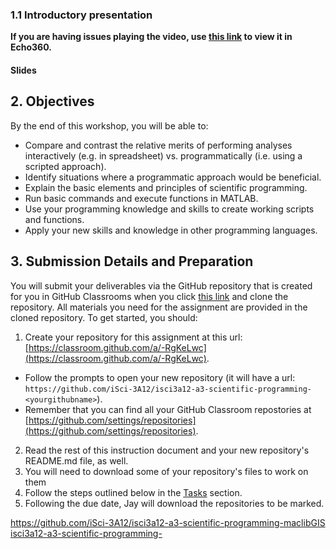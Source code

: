 

### 1.1 Introductory presentation 


**If you are having issues playing the video, use [this link](https://echo360.ca/media/d8446af8-9bdb-4071-bc67-ce829da1fd4b/public) to view it in Echo360.**

#### Slides
<!--
<div style="position:relative;padding-top:56.25%;">
<iframe src="//docs.google.com/viewer?url=https://github.com/iSci-3A12/climate-change-fall2022/raw/main/media/iSci3A12-CC2022Fall-20221031-IntroToPodcasts.pdf?dl=0&hl=en_US&embedded=true" class="gde-frame" style="position:absolute;top:0;left:0;width:100%;height:100%;border:none;" scrolling="no"></iframe>
</div>
[Download the slides](https://github.com/iSci-3A12/climate-change-fall2022/raw/main/media/iSci3A12-CC2022Fall-20221031-IntroToPodcasts.pdf) as a PDF.
<br>
-->

## 2. Objectives
By the end of this workshop, you will be able to:
- Compare and contrast the relative merits of performing analyses interactively (e.g. in spreadsheet) vs. programmatically (i.e. using a scripted approach).
- Identify situations where a programmatic approach would be beneficial.
- Explain the basic elements and principles of scientific programming.
- Run basic commands and execute functions in MATLAB.
- Use your programming knowledge and skills to create working scripts and functions. 
- Apply your new skills and knowledge in other programming languages.

## 3. Submission Details and Preparation
You will submit your deliverables via the GitHub repository that is created for you in GitHub Classrooms when you click [this link](https://classroom.github.com/a/-RgKeLwc) and clone the repository. All materials you need for the assignment are provided in the cloned repository. To get started, you should: 
1. Create your repository for this assignment at this url: [https://classroom.github.com/a/-RgKeLwc](https://classroom.github.com/a/-RgKeLwc).
  - Follow the prompts to open your new repository (it will have a url: ```https://github.com/iSci-3A12/isci3a12-a3-scientific-programming-<yourgithubname>```).
  - Remember that you can find all your GitHub Classroom repostories at [https://github.com/settings/repositories](https://github.com/settings/repositories). 
2. Read the rest of this instruction document and your new repository's README.md file, as well. 
3. You will need to download some of your repository's files to work on them 
4. Follow the steps outlined below in the [Tasks](#5-Tasks) section. 
5. Following the due date, Jay will download the repositories to be marked. 

https://github.com/iSci-3A12/isci3a12-a3-scientific-programming-maclibGIS
[isci3a12-a3-scientific-programming-](https://github.com/iSci-3A12/isci3a12-a3-scientific-programming-maclibGIS)
